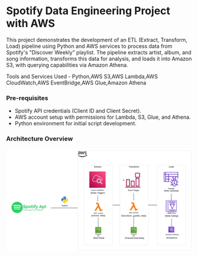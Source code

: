 # Spotify Data Engineering Project with AWS

This project demonstrates the development of an ETL (Extract, Transform, Load) pipeline using Python and AWS services to process data from Spotify's "Discover Weekly" playlist. The pipeline extracts artist, album, and song information, transforms this data for analysis, and loads it into Amazon S3, with querying capabilities via Amazon Athena.

Tools and Services Used - Python,AWS S3,AWS Lambda,AWS CloudWatch,AWS EventBridge,AWS Glue,Amazon Athena

### Pre-requisites

- Spotify API credentials (Client ID and Client Secret).
- AWS account setup with permissions for Lambda, S3, Glue, and Athena.
- Python environment for initial script development.

### Architecture Overview

![Architecture Diagram](spotify_to_aws_etl/Spotify-AWS-ETL.png)



  
